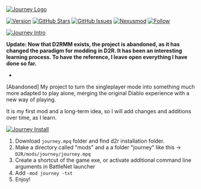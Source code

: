 [![Journey Logo](https://i.ibb.co/w6BR2Jg/journey-logo.png)]()

[![Version](https://img.shields.io/badge/VERSION-0.0-brown?style=flat-square)](https://github.com/vtorhdev/Journey-D2RMod)
[![GitHub Stars](https://img.shields.io/github/stars/vtorhdev/Journey-D2RMod?label=STARS&style=flat-square)](https://github.com/vtorhdev/Journey-D2RMod/stargazers)
[![GitHub Issues](https://img.shields.io/github/issues/vtorhdev/Journey-D2RMod?label=ISSUES&style=flat-square)](https://github.com/vtorhdev/Journey-D2RMod/issues)
[![Nexusmod](https://img.shields.io/badge/NEXUS-MOD-red?style=flat-square)](https://www.nexusmods.com/diablo2resurrected/mods/117)
[![Follow](https://img.shields.io/github/followers/vtorhdev.svg?label=Follow&style=social&maxAge=2592000)]()

[![Journey Intro](https://i.ibb.co/2kTgtBn/journey-intro-1.png)]()

**Update: Now that D2RMM exists, the project is abandoned, as it has changed the paradigm for modding in D2R. It has been an interesting learning process.
To have the reference, I leave open everything I have done so far.**

-

[Abandoned] My project to turn the singleplayer mode into something much more adapted to play alone, merging the original Diablo experience with a new way of playing. 

It is my first mod and a long-term idea, so I will add changes and additions over time, as I learn.


[![Journey Install](https://i.ibb.co/wKHm2pJ/journey-install-1.png)]()

1) Download `journey.mpq` folder and find d2r installation folder. 
2) Make a directory called "mods" and a a folder "journey" like this -> `D2R/mods/journey/journey.mpq`
3) Create a shortcut of the game exe, or activate additional command line arguments in BattleNet launcher
4) Add `-mod journey -txt`
5) Enjoy!
